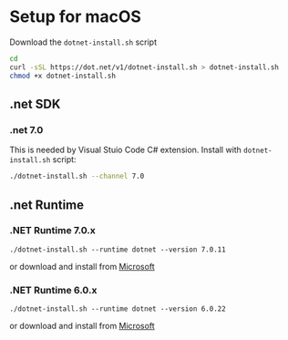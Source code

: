 # Setup for macOS

Download the `dotnet-install.sh` script

```bash
cd
curl -sSL https://dot.net/v1/dotnet-install.sh > dotnet-install.sh
chmod +x dotnet-install.sh
```



## .net SDK

### .net 7.0

This is needed by Visual Stuio Code C# extension. Install with `dotnet-install.sh` script:

```bash
./dotnet-install.sh --channel 7.0
```

## .net Runtime

### .NET Runtime 7.0.x

```
./dotnet-install.sh --runtime dotnet --version 7.0.11
```

or download and install from [Microsoft](https://dotnet.microsoft.com/en-us/download/dotnet/7.0)

### .NET Runtime 6.0.x

```
./dotnet-install.sh --runtime dotnet --version 6.0.22
```

or download and install from [Microsoft](https://dotnet.microsoft.com/en-us/download/dotnet/6.0)

